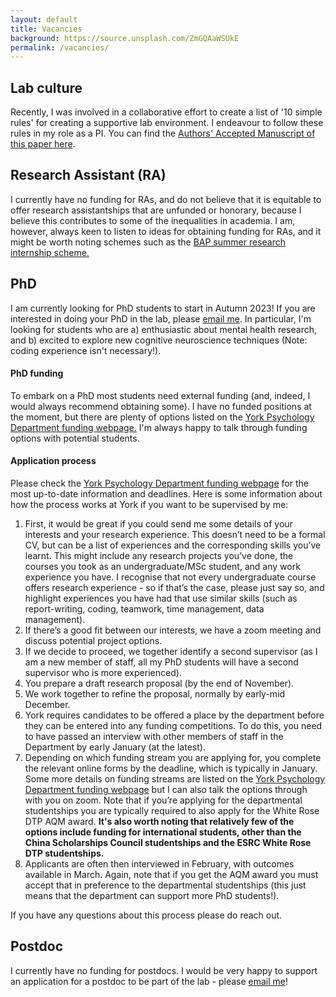 ```yaml
---
layout: default
title: Vacancies
background: https://source.unsplash.com/ZmGQAaWSUkE
permalink: /vacancies/
---
```

<div class="blurb">
 <h2>Lab culture</h2>
  <p>Recently, I was involved in a collaborative effort to create a list of '10 simple rules' for creating a supportive lab environment. I endeavour to follow these rules in my role as a PI. You can find the <a href="/assets/theme/documents/10_rules_aam.pdf">Authors' Accepted Manuscript of this paper here</a>.</p>
 <h2>Research Assistant (RA)</h2>
  <p>I currently have no funding for RAs, and do not believe that it is equitable to offer research assistantships that are unfunded or honorary, because I believe this contributes to some of the inequalities in academia. I am, however, always keen to listen to ideas for obtaining funding for RAs, and it might be worth noting schemes such as the <a href="https://www.bap.org.uk/internship.php">BAP summer research internship scheme.</a></p>
	<h2>PhD</h2>
  <p>I am currently looking for PhD students to start in Autumn 2023! If you are interested in doing your PhD in the lab, please <a href="mailto:alex.pike@york.ac.uk">email me</a>. In particular, I'm looking for students who are a) enthusiastic about mental health research, and b) excited to explore new cognitive neuroscience techniques (Note: coding experience isn't necessary!). </p>
  <h4>PhD funding</h4> 
  <p>To embark on a PhD most students need external funding (and, indeed, I would always recommend obtaining some). I have no funded positions at the moment, but there are plenty of options listed on the <a href="https://www.york.ac.uk/psychology/prospective/postgraduate/research/funding/#:~:text=We%20regularly%20receive%20funding%20for,maintenance%20grant%20for%20living%20expenses.">York Psychology Department funding webpage.</a> I'm always happy to talk through funding options with potential students.</p>
  <h4>Application process</h4>
  Please check the <a href="https://www.york.ac.uk/psychology/prospective/postgraduate/research/funding/#:~:text=We%20regularly%20receive%20funding%20for,maintenance%20grant%20for%20living%20expenses.">York Psychology Department funding webpage</a> for the most up-to-date information and deadlines. 
  Here is some information about how the process works at York if you want to be supervised by me:
  <ol>
  <li>First, it would be great if you could send me some details of your interests and your research experience. This doesn’t need to be a formal CV, but can be a list of experiences and the corresponding skills you’ve learnt. This might include any research projects you’ve done, the courses you took as an undergraduate/MSc student, and any work experience you have. I recognise that not every undergraduate course offers research experience - so if that’s the case, please just say so, and highlight experiences you have had that use similar skills (such as report-writing, coding, teamwork, time management, data management). </li>
  <li>If there’s a good fit between our interests, we have a zoom meeting and discuss potential project options.</li>
  <li>If we decide to proceed, we together identify a second supervisor (as I am a new member of staff, all my PhD students will have a second supervisor who is more experienced).</li>
  <li>You prepare a draft research proposal (by the end of November).</li>
  <li>We work together to refine the proposal, normally by early-mid December.</li>
  <li>York requires candidates to be offered a place by the department before they can be entered into any funding competitions. To do this, you need to have passed an interview with other members of staff in the Department by early January (at the latest).</li>
  <li>Depending on which funding stream you are applying for, you complete the relevant online forms by the deadline, which is typically in January. Some more details on funding streams are listed on the <a href="https://www.york.ac.uk/psychology/prospective/postgraduate/research/funding/#:~:text=We%20regularly%20receive%20funding%20for,maintenance%20grant%20for%20living%20expenses.">York Psychology Department funding webpage</a>  but I can also talk the options through with you on zoom. Note that if you’re applying for the departmental studentships you are typically required to also apply for the White Rose DTP AQM award. <b>It's also worth noting that relatively few of the options include funding for international students, other than the China Scholarships Council studentships and the ESRC White Rose DTP studentships.</b></li>
  <li>Applicants are often then interviewed in February, with outcomes available in March. Again, note that if you get the AQM award you must accept that in preference to the departmental studentships (this just means that the department can support more PhD students!).</li>
  </ol>
  If you have any questions about this process please do reach out. 



  <h2>Postdoc</h2>
  <p>I currently have no funding for postdocs. I would be very happy to support an application for a postdoc to be part of the lab - please <a href="mailto:alex.pike@york.ac.uk">email me</a>! </p>
	<br>
